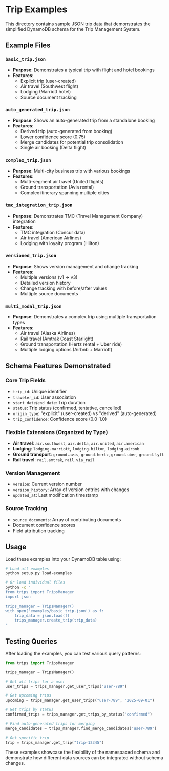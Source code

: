 # Trip Examples

This directory contains sample JSON trip data that demonstrates the simplified DynamoDB schema for the Trip Management System.

## Example Files

### `basic_trip.json`
- **Purpose**: Demonstrates a typical trip with flight and hotel bookings
- **Features**: 
  - Explicit trip (user-created)
  - Air travel (Southwest flight)
  - Lodging (Marriott hotel)
  - Source document tracking

### `auto_generated_trip.json`
- **Purpose**: Shows an auto-generated trip from a standalone booking
- **Features**:
  - Derived trip (auto-generated from booking)
  - Lower confidence score (0.75)
  - Merge candidates for potential trip consolidation
  - Single air booking (Delta flight)

### `complex_trip.json`
- **Purpose**: Multi-city business trip with various bookings
- **Features**:
  - Multi-segment air travel (United flights)
  - Ground transportation (Avis rental)
  - Complex itinerary spanning multiple cities

### `tmc_integration_trip.json`
- **Purpose**: Demonstrates TMC (Travel Management Company) integration
- **Features**:
  - TMC integration (Concur data)
  - Air travel (American Airlines)
  - Lodging with loyalty program (Hilton)

### `versioned_trip.json`
- **Purpose**: Shows version management and change tracking
- **Features**:
  - Multiple versions (v1 → v3)
  - Detailed version history
  - Change tracking with before/after values
  - Multiple source documents

### `multi_modal_trip.json`
- **Purpose**: Demonstrates a complex trip using multiple transportation types
- **Features**:
  - Air travel (Alaska Airlines)
  - Rail travel (Amtrak Coast Starlight)
  - Ground transportation (Hertz rental + Uber ride)
  - Multiple lodging options (Airbnb + Marriott)

## Schema Features Demonstrated

### Core Trip Fields
- `trip_id`: Unique identifier
- `traveler_id`: User association
- `start_date`/`end_date`: Trip duration
- `status`: Trip status (confirmed, tentative, cancelled)
- `origin_type`: "explicit" (user-created) vs "derived" (auto-generated)
- `trip_confidence`: Confidence score (0.0-1.0)

### Flexible Extensions (Organized by Type)
- **Air travel**: `air.southwest`, `air.delta`, `air.united`, `air.american`
- **Lodging**: `lodging.marriott`, `lodging.hilton`, `lodging.airbnb`
- **Ground transport**: `ground.avis`, `ground.hertz`, `ground.uber`, `ground.lyft`
- **Rail travel**: `rail.amtrak`, `rail.via_rail`

### Version Management
- `version`: Current version number
- `version_history`: Array of version entries with changes
- `updated_at`: Last modification timestamp

### Source Tracking
- `source_documents`: Array of contributing documents
- Document confidence scores
- Field attribution tracking

## Usage

Load these examples into your DynamoDB table using:

```bash
# Load all examples
python setup.py load-examples

# Or load individual files
python -c "
from trips import TripsManager
import json

trips_manager = TripsManager()
with open('examples/basic_trip.json') as f:
    trip_data = json.load(f)
    trips_manager.create_trip(trip_data)
"
```

## Testing Queries

After loading the examples, you can test various query patterns:

```python
from trips import TripsManager

trips_manager = TripsManager()

# Get all trips for a user
user_trips = trips_manager.get_user_trips("user-789")

# Get upcoming trips
upcoming = trips_manager.get_user_trips("user-789", "2025-09-01")

# Get trips by status
confirmed_trips = trips_manager.get_trips_by_status("confirmed")

# Find auto-generated trips for merging
merge_candidates = trips_manager.find_merge_candidates("user-789")

# Get specific trip
trip = trips_manager.get_trip("trip-12345")
```

These examples showcase the flexibility of the namespaced schema and demonstrate how different data sources can be integrated without schema changes.